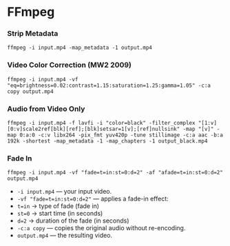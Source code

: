# FFmpeg


### Strip Metadata
```
ffmpeg -i input.mp4 -map_metadata -1 output.mp4
```

### Video Color Correction (MW2 2009)
```
ffmpeg -i input.mp4 -vf "eq=brightness=0.02:contrast=1.15:saturation=1.25:gamma=1.05" -c:a copy output.mp4
```

### Audio from Video Only
```
ffmpeg -i input.mp4 -f lavfi -i "color=black" -filter_complex "[1:v][0:v]scale2ref[blk][ref];[blk]setsar=1[v];[ref]nullsink" -map "[v]" -map 0:a:0 -c:v libx264 -pix_fmt yuv420p -tune stillimage -c:a aac -b:a 192k -shortest -map_metadata -1 -map_chapters -1 output_black.mp4
```

### Fade In
```
ffmpeg -i input.mp4 -vf "fade=t=in:st=0:d=2" -af "afade=t=in:st=0:d=2" output.mp4
```
* `-i input.mp4` — your input video.
* `-vf "fade=t=in:st=0:d=2"` — applies a fade-in effect:
* `t=in` → type of fade (fade in)
* `st=0` → start time (in seconds)
* `d=2` → duration of the fade (in seconds)
* `-c:a copy` — copies the original audio without re-encoding.
* `output.mp4` — the resulting video.